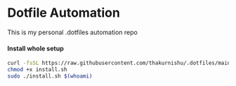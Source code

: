 # Dotfile Automation
This is my personal .dotfiles automation repo

#### Install whole setup
```bash
curl -fsSL https://raw.githubusercontent.com/thakurnishu/.dotfiles/main/install.sh > install.sh
chmod +x install.sh
sudo ./install.sh $(whoami)
```

